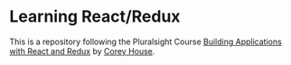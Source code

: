 # Learning React/Redux

This is a repository following the Pluralsight Course [Building Applications with React and Redux](https://app.pluralsight.com/library/courses/react-redux-react-router-es6/table-of-contents) by [Corey House](https://twitter.com/housecor).
